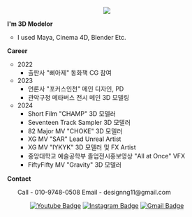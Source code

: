 <div align=center>
  
<a href="https://hits.seeyoufarm.com"><img src="https://hits.seeyoufarm.com/api/count/incr/badge.svg?url=https%3A%2F%2Fgithub.com%2Fdesignng11&count_bg=%2379C83D&title_bg=%23555555&icon=&icon_color=%23E7E7E7&title=hits&edge_flat=false"/></a>

</div>

<ul>
  <b> I'm 3D Modelor </b>
    <ul>
      <li> I used Maya, Cinema 4D, Blender Etc. </li>
    </ul>
</ul>

<ul>
  <b> Career </b>
    <ul>
      <li> 2022 
        <ul>
          <li> 출판사 "삐아제" 동화책 CG 참여 </li>
        </ul>
      </li>
      <li> 2023 
        <ul>
          <li> 언론사 "포커스인천" 메인 디자인, PD </li>
          <li> 관악구청 메타버스 전시 메인 3D 모델링 </li>
        </ul>
      </li>
      <li> 2024 
        <ul>
          <li> Short Film "CHAMP" 3D 모델러 </li>
          <li> Seventeen Track Sampler 3D 모델러 </li>
          <li> 82 Major MV "CHOKE" 3D 모델러 </li>
          <li> XG MV "SAR" Lead Unreal Artist </li>
          <li> XG MV "IYKYK" 3D 모델러 및 FX Artist </li>
          <li> 중앙대학교 예술공학부 졸업전시홍보영상 "All at Once" VFX </li>
          <li> FiftyFifty MV "Gravity" 3D 모델러 </li>
        </ul>
      </li>
    </ul>
</ul>

<ul>
  <b> Contact </b>
    <ul>
      Call - 010-9748-0508
      Email - designng11@gmail.com
    </ul>
</ul>

<div align=center>

[![Youtube Badge](https://img.shields.io/badge/YOUTUBE-ff0000?style=flat-square&logo=youtube&link=https://youtube.com/@naguk?si=qGYPi1-ricqxTVql)](https://youtube.com/@naguk?si=qGYPi1-ricqxTVql) [![Instagram Badge](https://img.shields.io/badge/INSTAGRAM-%23E4405F?style=flat-square&logo=instagram&logoColor=white&link=https://www.instagram.com/namgyueye/)](https://www.instagram.com/namgyueye/) [![Gmail Badge](https://img.shields.io/badge/GMAIL-%23EA4335?style=flat-square&logo=gmail&logoColor=white&link=mailto:designng11%40gmail.com)](mailto:designng11@gmail.com)

<div>
